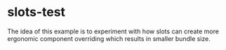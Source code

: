 # slots-test

The idea of this example is to experiment with how slots can create more ergonomic component overriding which results in smaller bundle size.
